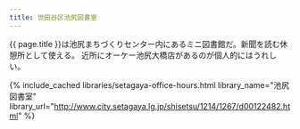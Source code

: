 ```yaml
---
title: 世田谷区池尻図書室
---
```


{{ page.title }}は池尻まちづくりセンター内にあるミニ図書館だ。新聞を読む休憩所として使える。
近所にオーケー池尻大橋店があるのが個人的にはうれしい。

{% include_cached libraries/setagaya-office-hours.html
    library_name="池尻図書室"
    library_url="http://www.city.setagaya.lg.jp/shisetsu/1214/1267/d00122482.html" %}
